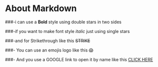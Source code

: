 # About Markdown 

###-i can use a **Bold** style using double stars in two sides

###-if you want to make font style *italic* just using single stars 

###-and for Strikethrough like this ~~STRIKE~~

###- You can use an emojis logo like this :scream:

###- And you use a GOOGLE link to open it by name like this [CLICK HERE](https://www.google.com/webhp?hl=en&sa=X&ved=0ahUKEwjBp7u21bLnAhXVEcAKHYklCQYQPAgH)


